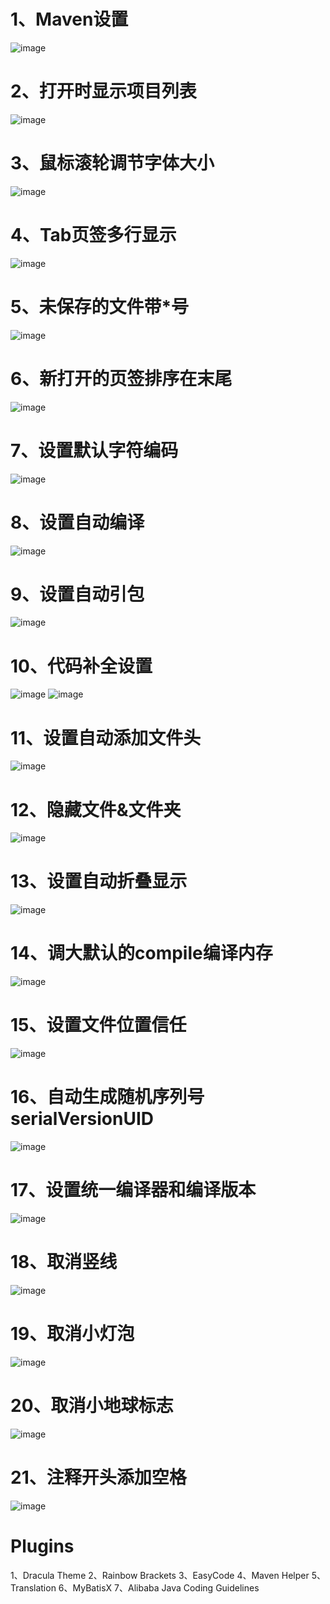 # 1、Maven设置
![image](https://github.com/user-attachments/assets/7164c554-4b13-4a19-ae14-0f668e8987da)
# 2、打开时显示项目列表
![image](https://github.com/user-attachments/assets/4723fc85-18f3-48ca-84bb-fae5b9c49550)
# 3、鼠标滚轮调节字体大小
![image](https://github.com/user-attachments/assets/ff128852-809a-44d4-85ee-6fbb1133179c)
# 4、Tab页签多行显示
![image](https://github.com/user-attachments/assets/a8cfb041-64df-4010-a823-f9c897788902)
# 5、未保存的文件带*号
![image](https://github.com/user-attachments/assets/220ee88a-602f-4f15-970d-ecd0a511578d)
# 6、新打开的页签排序在末尾
![image](https://github.com/user-attachments/assets/e40ef8a7-b008-4b9a-8975-f084859bde9b)
# 7、设置默认字符编码
![image](https://github.com/user-attachments/assets/1d820d09-9c14-4063-a0c1-3263044f4a49)
# 8、设置自动编译
![image](https://github.com/user-attachments/assets/230ab2c9-6cfc-4f41-a160-b0270b7a5135)
# 9、设置自动引包
![image](https://github.com/user-attachments/assets/e8e31d75-78f3-4bd5-80ff-e0e4aba69977)
# 10、代码补全设置
![image](https://github.com/user-attachments/assets/59465d75-2f0b-453f-82c0-9227fc89d954)
![image](https://github.com/user-attachments/assets/2a65c76f-ff87-4539-a30c-d90dfb727787)
# 11、设置自动添加文件头
![image](https://github.com/user-attachments/assets/d4c6c78f-9ea9-46e4-8a86-76f75f746baf)
# 12、隐藏文件&文件夹
![image](https://github.com/user-attachments/assets/044117bc-c7ca-4864-8e23-fe41772ea0d3)
# 13、设置自动折叠显示
![image](https://github.com/user-attachments/assets/058c9ae0-c229-4b61-b918-752c3eca6884)
# 14、调大默认的compile编译内存
![image](https://github.com/user-attachments/assets/08f33bf9-3156-4561-b9f2-7a1c03cf1998)
# 15、设置文件位置信任
![image](https://github.com/user-attachments/assets/0e5380d8-aa1b-4f23-a541-49715a867e6a)
# 16、自动生成随机序列号serialVersionUID
![image](https://github.com/user-attachments/assets/9a8b50a3-da37-45c1-9e36-2cfc2d93be41)
# 17、设置统一编译器和编译版本
![image](https://github.com/user-attachments/assets/fec6f116-cc0b-47f8-8cd2-7025232fa543)
# 18、取消竖线
![image](https://github.com/user-attachments/assets/cd7525eb-6ead-44fb-aec8-e8e0b5ab6d70)
# 19、取消小灯泡
![image](https://github.com/user-attachments/assets/1d0a8343-b03b-4cc0-ab5d-34d26c3b7dae)
# 20、取消小地球标志
![image](https://github.com/user-attachments/assets/c67df00f-ba33-423c-888d-588adce43044)
# 21、注释开头添加空格
![image](https://github.com/user-attachments/assets/108ba062-7f03-4608-99eb-62e89c9c2860)

# Plugins
1、Dracula Theme
2、Rainbow Brackets
3、EasyCode
4、Maven Helper
5、Translation
6、MyBatisX
7、Alibaba Java Coding Guidelines

